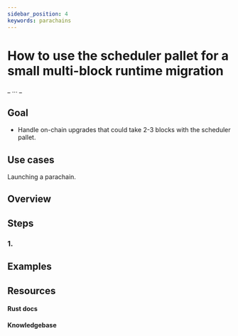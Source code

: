 ```yaml
---
sidebar_position: 4
keywords: parachains
---
```


# How to use the scheduler pallet for a small multi-block runtime migration
_ ... _

## Goal
- Handle on-chain upgrades that could take 2-3 blocks with the scheduler pallet.

## Use cases
Launching a parachain.

## Overview


## Steps

### 1.


## Examples

## Resources
#### Rust docs
#### Knowledgebase 
